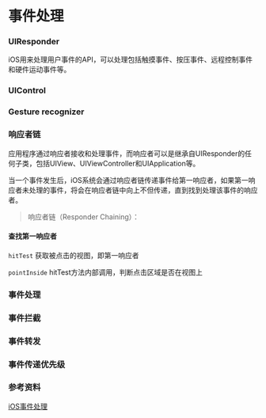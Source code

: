 # 事件处理

### UIResponder
iOS用来处理用户事件的API，可以处理包括触摸事件、按压事件、远程控制事件和硬件运动事件等。

### UIControl

### Gesture recognizer

### 响应者链
应用程序通过响应者接收和处理事件，而响应者可以是继承自UIResponder的任何子类，包括UIView、UIViewController和UIApplication等。

当一个事件发生后，iOS系统会通过响应者链传递事件给第一响应者，如果第一响应者未处理的事件，将会在响应者链中向上不但传递，直到找到处理该事件的响应者。

>响应者链（Responder Chaining）：
>

#### 查找第一响应者

`hitTest` 获取被点击的视图，即第一响应者

`pointInside` hitTest方法内部调用，判断点击区域是否在视图上

### 事件处理

### 事件拦截

### 事件转发

### 事件传递优先级

### 参考资料
[iOS事件处理](https://juejin.im/post/5d0e1e236fb9a07ee16931aa)